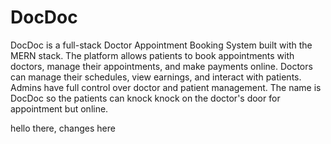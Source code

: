 # DocDoc
DocDoc is a full-stack Doctor Appointment Booking System built with the MERN stack. The platform allows patients to book appointments with doctors, manage their appointments, and make payments online. Doctors can manage their schedules, view earnings, and interact with patients. Admins have full control over doctor and patient management.
The name is DocDoc so the patients can knock knock on the doctor's door for appointment but online.


hello there, changes here